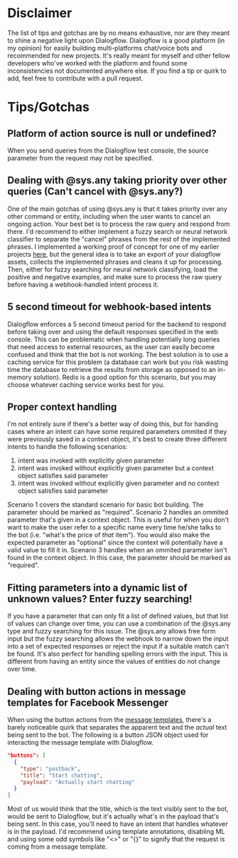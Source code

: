 # Disclaimer
The list of tips and gotchas are by no means exhaustive, nor are they meant to shine a negative light upon Dialogflow. Dialogflow is a good platform (in my opinion) for easily building multi-platforms chat/voice bots and recommended for new projects. It's really meant for myself and other fellow developers who've worked with the platform and found some inconsistencies not documented anywhere else. If you find a tip or quirk to add, feel free to contribute with a pull request.

# Tips/Gotchas

## Platform of action source is null or undefined?
When you send queries from the Dialogflow test console, the source parameter from the request may not be specified.

## Dealing with @sys.any taking priority over other queries (Can't cancel with @sys.any?)
One of the main gotchas of using @sys.any is that it takes priority over any other command or entity, including when the user wants to cancel an ongoing action. Your best bet is to process the raw query and respond from there. I'd recommend to either implement a fuzzy search or neural network classifier to separate the "cancel" phrases from the rest of the implemented phrases. I implemented a working proof of concept for one of my earlier projects [here](https://github.com/tejashah88/eznet/tree/master/src/nlp), but the general idea is to take an export of your dialogflow assets, collects the implemented phrases and cleans it up for processing. Then, either for fuzzy searching for neural network classifying, load the positive and negative examples, and make sure to process the raw query before having a webhook-handled intent process it.

## 5 second timeout for webhook-based intents
Dialogflow enforces a 5 second timeout period for the backend to respond before taking over and using the default responses specified in the web console. This can be problematic when handling potentially long queries that need access to external resources, as the user can easily become confused and think that the bot is not working. The best solution is to use a caching service for this problem (a database can work but you risk wasting time the database to retrieve the results from storage as opposed to an in-memory solution). Redis is a good option for this scenario, but you may choose whatever caching service works best for you.

## Proper context handling
I'm not entirely sure if there's a better way of doing this, but for handing cases where an intent can have some required parameters ommited if they were previously saved in a context object, it's best to create three different intents to handle the following scenarios:
1. intent was invoked with explicitly given parameter
2. intent was invoked without explicitly given parameter but a context object satisfies said parameter
3. intent was invoked without explicitly given parameter and no context object satisfies said parameter

Scenario 1 covers the standard scenario for basic bot building. The parameter should be marked as "required". Scenario 2 handles an ommited parameter that's given in a context object. This is useful for when you don't want to make the user refer to a specific name every time he/she talks to the bot (i.e. "what's the price of *that* item"). You would also make the expected parameter as "optional" since the context will potentially have a valid value to fill it in. Scenario 3 handles when an ommited parameter isn't found in the context object. In this case, the parameter should be marked as "required".

## Fitting parameters into a dynamic list of unknown values? Enter fuzzy searching!
If you have a parameter that can only fit a list of defined values, but that list of values can change over time, you can use a combination of the @sys.any type and fuzzy searching for this issue. The @sys.any allows free form input but the fuzzy searching allows the webhook to narrow down the input into a set of expected responses or reject the input if a suitable match can't be found. It's also perfect for handling spelling errors with the input. This is different from having an entity since the values of entities do not change over time.

## Dealing with button actions in message templates for Facebook Messenger
When using the button actions from the [message templates](https://developers.facebook.com/docs/messenger-platform/send-messages/template/generic), there's a barely noticeable quirk that separates the apparent text and the *actual* text being sent to the bot. The following is a button JSON object used for interacting the message template with Dialogflow.

```json
"buttons": [
  {
    "type": "postback",
    "title": "Start chatting",
    "payload": "Actually start chatting"
  }              
]
```

Most of us would think that the title, which is the text visibly sent to the bot, would be sent to Dialogflow, but it's actually what's in the payload that's being sent. In this case, you'll need to have an intent that handles whatever is in the payload. I'd recommend using template annotations, disabling ML and using some odd symbols like "<>" or "{}" to signify that the request is coming from a message template.
